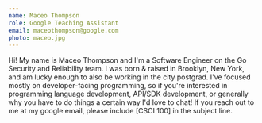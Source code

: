 ```yaml
---
name: Maceo Thompson 
role: Google Teaching Assistant
email: maceothompson@google.com
photo: maceo.jpg
---
```


Hi! My name is Maceo Thompson and I'm a Software Engineer on the Go Security and Reliability team. I was born & raised in Brooklyn, New York, and am lucky enough to also be working in the city postgrad.
I've focused mostly on developer-facing programming, so if you're interested in programming language development, API/SDK development, or generally why you have to do things a certain way I'd love to chat!
If you reach out to me at my google email, please include [CSCI 100] in the subject line.